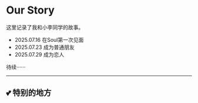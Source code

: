 # Our Story

这里记录了我和小李同学的故事。

- 2025.07.16 在Soul第一次见面
- 2025.07.23 成为普通朋友
- 2025.07.29 成为恋人

待续······

---

## 💕 特别的地方

<SecretEntrance />
